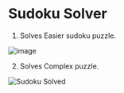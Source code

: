 # Sudoku Solver
  1. Solves Easier sudoku puzzle.

  ![image](https://user-images.githubusercontent.com/46085301/139581678-a8f4a852-7881-4652-9c55-efe955ea6f37.png)

  2. Solves Complex puzzle.

  ![Sudoku Solved](https://user-images.githubusercontent.com/46085301/144067474-7d2641fb-5090-4a11-a03d-20ca0e69a296.png)
